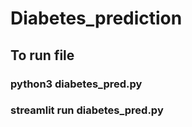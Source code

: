 # Diabetes_prediction
## To run file
### python3 diabetes_pred.py
### streamlit run diabetes_pred.py
